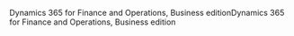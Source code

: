 <span data-ttu-id="a8fae-101">Dynamics 365 for Finance and Operations, Business edition</span><span class="sxs-lookup"><span data-stu-id="a8fae-101">Dynamics 365 for Finance and Operations, Business edition</span></span>
